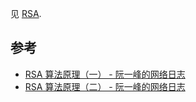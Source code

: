 见 [RSA](/wiki-kingen-en/cs/algorithms/cryptography/rsa.html).

## 参考

-   [RSA 算法原理（一） - 阮一峰的网络日志](http://www.ruanyifeng.com/blog/2013/06/rsa_algorithm_part_one.html)
-   [RSA 算法原理（二） - 阮一峰的网络日志](http://www.ruanyifeng.com/blog/2013/06/rsa_algorithm_part_two.html)
